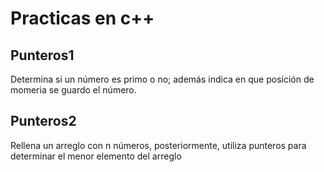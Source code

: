 # Practicas en c++

## Punteros1

Determina si un número es primo o no; además indica en que posición de momeria se guardo el número.

## Punteros2

Rellena un arreglo con n números, posteriormente, utiliza punteros para determinar el menor elemento del arreglo
